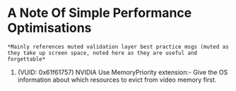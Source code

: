 # A Note Of Simple Performance Optimisations
    *Mainly references muted validation layer best practice msgs (muted as they take up screen space, noted here as they are useful and forgettable*

1. (VUID: 0x61f61757) NVIDIA Use MemoryPriority extension:-
        Give the OS information about which resources to evict from video memory first.
